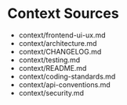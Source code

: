 # Context Sources

- context/frontend-ui-ux.md
- context/architecture.md
- context/CHANGELOG.md
- context/testing.md
- context/README.md
- context/coding-standards.md
- context/api-conventions.md
- context/security.md
